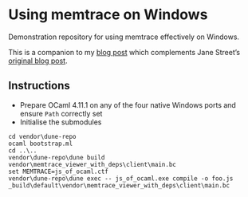# Using memtrace on Windows

Demonstration repository for using memtrace effectively on Windows.

This is a companion to my [blog post](http://www.dra27.uk/blog/platform/2020/10/08/windows-memtrace.html) which complements Jane Street’s [original blog post](https://blog.janestreet.com/finding-memory-leaks-with-memtrace/).

## Instructions

- Prepare OCaml 4.11.1 on any of the four native Windows ports and ensure `Path` correctly set
- Initialise the submodules

```
cd vendor\dune-repo
ocaml bootstrap.ml
cd ..\..
vendor\dune-repo\dune build vendor\memtrace_viewer_with_deps\client\main.bc
set MEMTRACE=js_of_ocaml.ctf
vendor\dune-repo\dune exec -- js_of_ocaml.exe compile -o foo.js _build\default\vendor\memtrace_viewer_with_deps\client\main.bc
```
